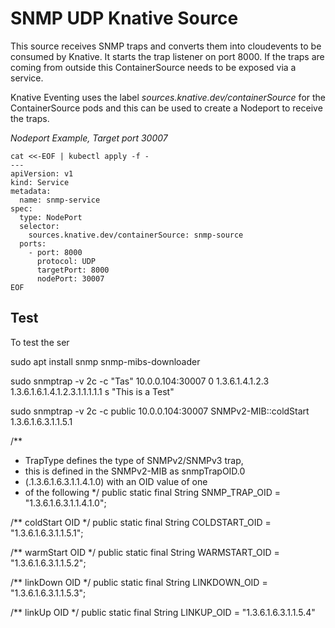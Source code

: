 # SNMP UDP Knative Source

This source receives SNMP traps and converts them into cloudevents to be consumed by Knative. It starts the trap listener on port 8000. If the traps are coming from outside this ContainerSource needs to be exposed via a service.

Knative Eventing uses the label *sources.knative.dev/containerSource* for the ContainerSource pods and this can be used to create a Nodeport to receive the traps.


*Nodeport Example, Target port 30007*
```
cat <<-EOF | kubectl apply -f -
---
apiVersion: v1
kind: Service
metadata:
  name: snmp-service
spec:
  type: NodePort
  selector:
    sources.knative.dev/containerSource: snmp-source
  ports:
    - port: 8000
      protocol: UDP
      targetPort: 8000
      nodePort: 30007
EOF
```

## Test

To test the ser

sudo apt install snmp snmp-mibs-downloader


sudo snmptrap -v 2c -c "Tas" 10.0.0.104:30007 0 1.3.6.1.4.1.2.3 1.3.6.1.6.1.4.1.2.3.1.1.1.1.1 s "This is a Test"

sudo snmptrap -v 2c -c public 10.0.0.104:30007 SNMPv2-MIB::coldStart 1.3.6.1.6.3.1.1.5.1


/**
 * TrapType defines the type of SNMPv2/SNMPv3 trap,
 * this is defined in the SNMPv2-MIB as snmpTrapOID.0
 * (.1.3.6.1.6.3.1.1.4.1.0) with an OID value of one
 *  of the following
 */
public static final String SNMP_TRAP_OID = "1.3.6.1.6.3.1.1.4.1.0";

/** coldStart OID */
public static final String COLDSTART_OID = "1.3.6.1.6.3.1.1.5.1";

/** warmStart OID */
public static final String WARMSTART_OID = "1.3.6.1.6.3.1.1.5.2";

/** linkDown OID */
public static final String LINKDOWN_OID = "1.3.6.1.6.3.1.1.5.3";

/** linkUp OID */
public static final String LINKUP_OID = "1.3.6.1.6.3.1.1.5.4"
